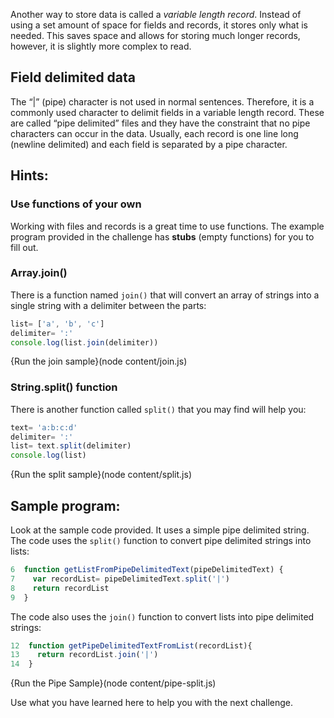 Another way to store data is called a *variable length record*. Instead of using a set amount of space for fields and records, it stores only what is needed. This saves space and allows for storing much longer records, however, it is slightly more complex to read.

Field delimited data
----
The “|” (pipe) character is not used in normal sentences. Therefore, it is a commonly used character to delimit fields in a variable length record. These are called “pipe delimited” files and they have the constraint that no pipe characters can occur in the data. Usually, each record is one line long (newline delimited) and each field is separated by a pipe character.

Hints:
----
### Use functions of your own
Working with files and records is a great time to use functions. The example program provided in the challenge has **stubs** (empty functions) for you to fill out.


### Array.join()
There is a function named `join()` that will convert an array of strings into a single string with a delimiter between the parts:

```javascript
list= ['a', 'b', 'c']
delimiter= ':'
console.log(list.join(delimiter))
```
{Run the join sample}(node content/join.js)

### String.split() function
There is another function called `split()` that you may find will help you: 

```javascript
text= 'a:b:c:d'
delimiter= ':'
list= text.split(delimiter)
console.log(list)
```
{Run the split sample}(node content/split.js)

Sample program:
----
Look at the sample code provided. It uses a simple pipe delimited string. The code uses the `split()` function to convert pipe delimited strings into lists:
```javascript
6  function getListFromPipeDelimitedText(pipeDelimitedText) {
7    var recordList= pipeDelimitedText.split('|')
8    return recordList
9  }
```
The code also uses the `join()` function to convert lists into pipe delimited strings:
```javascript
12  function getPipeDelimitedTextFromList(recordList){
13    return recordList.join('|')
14  }
```

{Run the Pipe Sample}(node content/pipe-split.js)

Use what you have learned here to help you with the next challenge.
